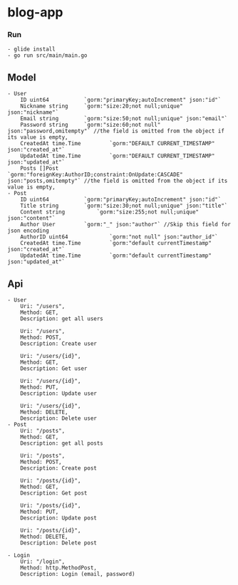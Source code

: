 # blog-app

### Run
    - glide install
    - go run src/main/main.go

## Model
    - User
        ID uint64 			`gorm:"primaryKey;autoIncrement" json:"id"`
        Nickname string		`gorm:"size:20;not null;unique" json:"nickname"`
        Email string		`gorm:"size:50;not null;unique" json:"email"`
        Password string		`gorm:"size:60;not null" json:"password,omitempty"` //the field is omitted from the object if its value is empty,
        CreatedAt time.Time	        `gorm:"DEFAULT CURRENT_TIMESTAMP" json:"created_at"`
        UpdatedAt time.Time	        `gorm:"DEFAULT CURRENT_TIMESTAMP" json:"updated_at"`
        Posts []Post                `gorm:"foreignKey:AuthorID;constraint:OnUpdate:CASCADE" json:"posts,omitempty"` //the field is omitted from the object if its value is empty,
    - Post
        ID uint64 			`gorm:"primaryKey;autoIncrement" json:"id"`
        Title string 		`gorm:"size:30;not null;unique" json:"title"`
        Content string	        `gorm:"size:255;not null;unique" json:"content"`
        Author User			`gorm:"_" json:"author"` //Skip this field for json encoding
        AuthorID uint64             `gorm:"not null" json:"author_id"`
        CreatedAt time.Time	        `gorm:"default currentTimestamp" json:"created_at"`
        UpdatedAt time.Time	        `gorm:"default currentTimestamp" json:"updated_at"`
## Api
    - User
        Uri: "/users",
		Method: GET,
		Description: get all users
        
        Uri: "/users",
		Method: POST,
		Description: Create user

        Uri: "/users/{id}",
		Method: GET,
		Description: Get user

        Uri: "/users/{id}",
		Method: PUT,
		Description: Update user

        Uri: "/users/{id}",
		Method: DELETE,
		Description: Delete user
    - Post
        Uri: "/posts",
		Method: GET,
		Description: get all posts
        
        Uri: "/posts",
		Method: POST,
		Description: Create post

        Uri: "/posts/{id}",
		Method: GET,
		Description: Get post

        Uri: "/posts/{id}",
		Method: PUT,
		Description: Update post

        Uri: "/posts/{id}",
		Method: DELETE,
		Description: Delete post

    - Login
        Uri: "/login",
		Method: http.MethodPost,
		Description: Login (email, password)
